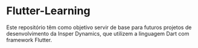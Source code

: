 # Flutter-Learning
Este repositório têm como objetivo servir de base para futuros projetos de desenvolvimento da Insper Dynamics, que utilizem a linguagem Dart com framework Flutter.
